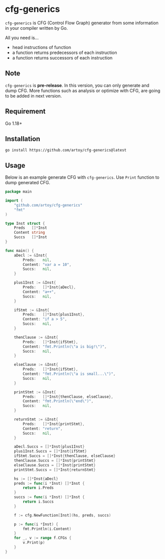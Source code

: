 # cfg-generics
`cfg-generics` is CFG (Control Flow Graph) generator from some information in your compiler written by Go.

All you need is...

- head instructions of function
- a function returns predecessors of each instruction
- a function returns successors of each instruction

## Note
`cfg-generics` is **pre-release**. In this version, you can only generate and dump CFG. More functions such as analysis or optimize with CFG, are going to be added in next version.

## Requirement
Go 1.18+

## Installation

`go install https://github.com/artoy/cfg-generics@latest`


## Usage
Below is an example generate CFG with `cfg-generics`. Use `Print` function to dump generated CFG.

```go
package main

import (
	"github.com/artoy/cfg-generics"
	"fmt"
)

type Inst struct {
	Preds   []*Inst
	Content string
	Succs   []*Inst
}

func main() {
	aDecl := &Inst{
		Preds:   nil,
		Content: "var a = 10",
		Succs:   nil,
	}

	plus1Inst := &Inst{
		Preds:   []*Inst{aDecl},
		Content: "a++",
		Succs:   nil,
	}

	ifStmt := &Inst{
		Preds:   []*Inst{plus1Inst},
		Content: "if a > 5",
		Succs:   nil,
	}

	thenClause := &Inst{
		Preds:   []*Inst{ifStmt},
		Content: "fmt.Println(\"a is big!\")",
		Succs:   nil,
	}

	elseClause := &Inst{
		Preds:   []*Inst{ifStmt},
		Content: "fmt.Println(\"a is small...\")",
		Succs:   nil,
	}

	printStmt := &Inst{
		Preds:   []*Inst{thenClause, elseClause},
		Content: "fmt.Println(\"end\")",
		Succs:   nil,
	}

	returnStmt := &Inst{
		Preds:   []*Inst{printStmt},
		Content: "return",
		Succs:   nil,
	}

	aDecl.Succs = []*Inst{plus1Inst}
	plus1Inst.Succs = []*Inst{ifStmt}
	ifStmt.Succs = []*Inst{thenClause, elseClause}
	thenClause.Succs = []*Inst{printStmt}
	elseClause.Succs = []*Inst{printStmt}
	printStmt.Succs = []*Inst{returnStmt}

	hs := []*Inst{aDecl}
	preds := func(i *Inst) []*Inst {
		return i.Preds
	}
	succs := func(i *Inst) []*Inst {
		return i.Succs
	}

	f := cfg.NewFunction[Inst](hs, preds, succs)

	p := func(i *Inst) {
		fmt.Println(i.Content)
	}
	for _, v := range f.CFGs {
		v.Print(p)
	}
}
```
